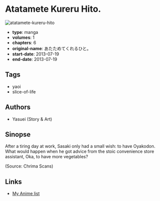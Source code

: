 # Atatamete Kureru Hito.

![atatamete-kureru-hito](https://cdn.myanimelist.net/images/manga/2/222234.jpg)

-   **type**: manga
-   **volumes**: 1
-   **chapters**: 6
-   **original-name**: あたためてくれるひと。
-   **start-date**: 2013-07-19
-   **end-date**: 2013-07-19

## Tags

-   yaoi
-   slice-of-life

## Authors

-   Yasuei (Story & Art)

## Sinopse

After a tiring day at work, Sasaki only had a small wish: to have Oyakodon. What would happen when he got advice from the stoic convenience store assistant, Oka, to have more vegetables?

(Source: Chrima Scans)

## Links

-   [My Anime list](https://myanimelist.net/manga/112044/Atatamete_Kureru_Hito)
